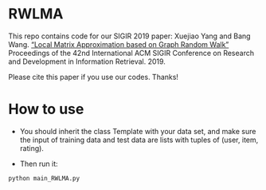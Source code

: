 # RWLMA


This repo contains code for our SIGIR 2019 paper: Xuejiao Yang and Bang Wang. [“Local Matrix Approximation based on Graph Random Walk” ](https://dl.acm.org/doi/10.1145/3331184.3331338) Proceedings of the 42nd International ACM SIGIR Conference on Research and Development in Information Retrieval. 2019.


Please cite this paper if you use our codes. Thanks!


# How to use

- You should inherit the class Template with your data set, and make sure the input of training data and test data are lists with tuples of (user, item, rating).

- Then run it:  
```
python main_RWLMA.py
```
